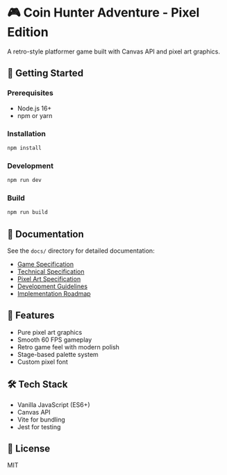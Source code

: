 # 🎮 Coin Hunter Adventure - Pixel Edition

A retro-style platformer game built with Canvas API and pixel art graphics.

## 🚀 Getting Started

### Prerequisites
- Node.js 16+
- npm or yarn

### Installation
```bash
npm install
```

### Development
```bash
npm run dev
```

### Build
```bash
npm run build
```

## 📖 Documentation

See the `docs/` directory for detailed documentation:
- [Game Specification](docs/GAME_SPECIFICATION.md)
- [Technical Specification](docs/TECHNICAL_SPECIFICATION.md)
- [Pixel Art Specification](docs/PIXEL_ART_SPECIFICATION.md)
- [Development Guidelines](docs/DEVELOPMENT_GUIDELINES.md)
- [Implementation Roadmap](docs/IMPLEMENTATION_ROADMAP.md)

## 🎨 Features
- Pure pixel art graphics
- Smooth 60 FPS gameplay
- Retro game feel with modern polish
- Stage-based palette system
- Custom pixel font

## 🛠️ Tech Stack
- Vanilla JavaScript (ES6+)
- Canvas API
- Vite for bundling
- Jest for testing

## 📄 License
MIT